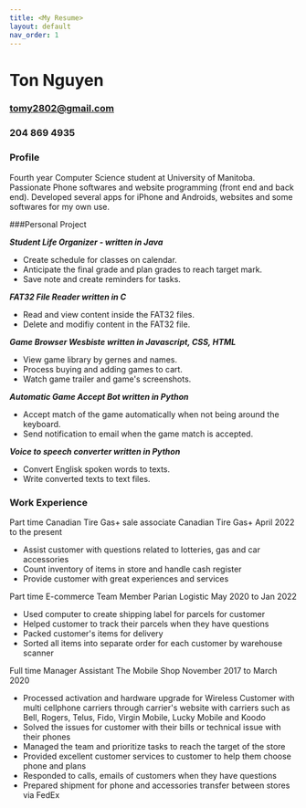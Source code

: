 ```yaml
---
title: <My Resume>
layout: default
nav_order: 1
---
```


# Ton Nguyen
### tomy2802@gmail.com
### 204 869 4935
### Profile

Fourth year Computer Science student at University of Manitoba. Passionate Phone softwares and website programming (front end and back end). Developed several apps for iPhone and Androids, websites and some softwares for my own use.

###Personal Project

***Student Life Organizer - written in Java***
- Create schedule for classes on calendar.
- Anticipate the final grade and plan grades to reach target mark.
- Save note and create reminders for tasks.

***FAT32 File Reader written in C***
- Read and view content inside the FAT32 files.
- Delete and modifiy content in the FAT32 file.

***Game Browser Wesbiste written in Javascript, CSS, HTML***
- View game library by gernes and names.
- Process buying and adding games to cart.
- Watch game trailer and game's screenshots.

***Automatic Game Accept Bot written in Python***
- Accept match of the game automatically  when not being around the keyboard.
- Send notification to email when the game match is accepted.
  
***Voice to speech converter written in Python***
- Convert Englisk spoken words to texts.
- Write converted texts to text files.

### Work Experience

Part time Canadian Tire Gas+ sale associate
Canadian Tire Gas+ 
April 2022 to the present
- Assist customer with questions related to lotteries, gas and car accessories
- Count inventory of items in store and handle cash register
- Provide customer with great experiences and services


Part time E-commerce Team Member
Parian Logistic
May 2020 to Jan 2022
- Used computer to create shipping label for parcels for customer
- Helped customer to track their parcels when they have questions
- Packed customer's items for delivery
- Sorted all items into separate order for each customer by warehouse scanner

Full time Manager Assistant
The Mobile Shop
November 2017 to March 2020
- Processed activation and hardware upgrade for Wireless Customer with multi cellphone carriers through carrier's
website with carriers such as Bell, Rogers, Telus, Fido, Virgin Mobile, Lucky Mobile and Koodo
- Solved the issues for customer with their bills or technical issue with their phones
- Managed the team and prioritize tasks to reach the target of the store
- Provided excellent customer services to customer to help them choose phone and plans
- Responded to calls, emails of customers when they have questions
- Prepared shipment for phone and accessories transfer between stores via FedEx


